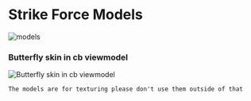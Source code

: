 # Strike Force Models
![models](https://media.discordapp.net/attachments/1035345760985809011/1127676884805763092/image.png?width=1028&height=627)

### Butterfly skin in cb viewmodel
![Butterfly skin in cb viewmodel](https://media.discordapp.net/attachments/1035345760985809011/1132744612428124240/RobloxScreenShot20230723_154204410.png)

```
The models are for texturing please don't use them outside of that
